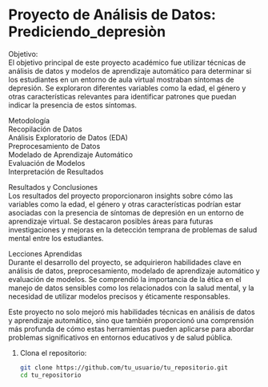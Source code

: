 #  Proyecto de Análisis de Datos:  Prediciendo_depresiòn

Objetivo: <br>
El objetivo principal de este proyecto académico fue utilizar técnicas de análisis de datos y modelos de aprendizaje automático para determinar si los estudiantes en un entorno de aula virtual mostraban síntomas de depresión. Se exploraron diferentes variables como la edad, el género y otras características relevantes para identificar patrones que puedan indicar la presencia de estos síntomas.

Metodología<br>
Recopilación de Datos<br>
Análisis Exploratorio de Datos (EDA)<br>
Preprocesamiento de Datos<br>
Modelado de Aprendizaje Automático<br>
Evaluación de Modelos<br>
Interpretación de Resultados<br>

Resultados y Conclusiones<br>
Los resultados del proyecto proporcionaron insights sobre cómo las variables como la edad, el género y otras características podrían estar asociadas con la presencia de síntomas de depresión en un entorno de aprendizaje virtual. Se destacaron posibles áreas para futuras investigaciones y mejoras en la detección temprana de problemas de salud mental entre los estudiantes.

Lecciones Aprendidas<br>
Durante el desarrollo del proyecto, se adquirieron habilidades clave en análisis de datos, preprocesamiento, modelado de aprendizaje automático y evaluación de modelos. Se comprendió la importancia de la ética en el manejo de datos sensibles como los relacionados con la salud mental, y la necesidad de utilizar modelos precisos y éticamente responsables.

Este proyecto no solo mejoró mis habilidades técnicas en análisis de datos y aprendizaje automático, sino que también proporcionó una comprensión más profunda de cómo estas herramientas pueden aplicarse para abordar problemas significativos en entornos educativos y de salud pública.




1. Clona el repositorio:

   ```bash
   git clone https://github.com/tu_usuario/tu_repositorio.git
   cd tu_repositorio

